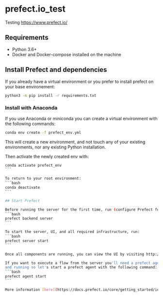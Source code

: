 # prefect.io_test
Testing https://www.prefect.io/

## Requirements
- Python 3.6+
- Docker and Docker-compose installed on the machine

## Install Prefect and dependencies
If you already have a virtual environment or you prefer to install prefect on
your base environement:
```bash
python3 -m pip install -r requirements.txt
```

### Install with Anaconda
If you use Anaconda or miniconda you can create a virtual environment
with the following commands:
```bash
conda env create -f prefect_env.yml
```
This will create a new environment, and not touch any of your existing environments, nor any existing Python installation.

Then activate the newly created env with:
````bash
conda activate prefect_env
```

To return to your root environment:
```bash
conda deactivate
```

## Start Prefect

Before running the server for the first time, run (configure Prefect for local orchestration)
```bash
prefect backend server
```

To start the server, UI, and all required infrastructure, run:
```bash
prefect server start
```

Once all components are running, you can view the UI by visiting http://localhost:8080

If you want to execute a flow from the server you'll need a prefect agent up
and running so let's start a prefect agent with the following command:
```bash
prefect agent start
```

More information [here](https://docs.prefect.io/core/getting_started/installation.html)
